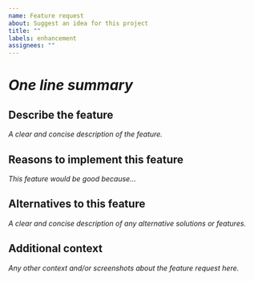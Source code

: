 ```yaml
---
name: Feature request
about: Suggest an idea for this project
title: ""
labels: enhancement
assignees: ""
---
```


# _One line summary_

## Describe the feature

_A clear and concise description of the feature._

## Reasons to implement this feature

_This feature would be good because..._

## Alternatives to this feature

_A clear and concise description of any alternative solutions or features._

## Additional context

_Any other context and/or screenshots about the feature request here._
